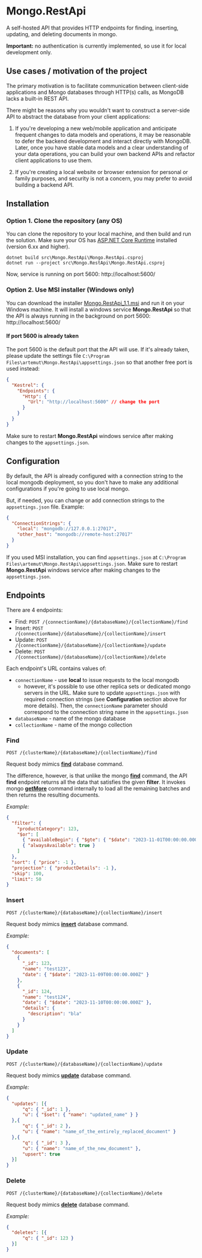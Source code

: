 # Mongo.RestApi

A self-hosted API that provides HTTP endpoints for finding, inserting, updating, and deleting documents in mongo.

**Important:** no authentication is currently implemented, so use it for local development only.

## Use cases / motivation of the project

The primary motivation is to facilitate communication between client-side applications and Mongo databases through HTTP(s) calls, as MongoDB lacks a built-in REST API.

There might be reasons why you wouldn't want to construct a server-side API to abstract the database from your client applications:

1. If you're developing a new web/mobile application and anticipate frequent changes to data models and operations, it may be reasonable to defer the backend development and interact directly with MongoDB. Later, once you have stable data models and a clear understanding of your data operations, you can build your own backend APIs and refactor client applications to use them.

2. If you're creating a local website or browser extension for personal or family purposes, and security is not a concern, you may prefer to avoid building a backend API.

## Installation

### Option 1. Clone the repository (any OS)

You can clone the repository to your local machine, and then build and run the solution. Make sure your OS has [ASP.NET Core Runtime](https://dotnet.microsoft.com/en-us/download/dotnet/6.0) installed (version 6.xx and higher).

```
dotnet build src\Mongo.RestApi\Mongo.RestApi.csproj
dotnet run --project src\Mongo.RestApi\Mongo.RestApi.csproj
```

Now, service is running on port 5600: http://localhost:5600/

### Option 2. Use MSI installer (Windows only)

You can download the installer [Mongo.RestApi_1.1.msi](installers/Mongo.RestApi/Mongo.RestApi_1.1.msi) and run it on your Windows machine. It will install a windows service **Mongo.RestApi** so that the API is always running in the background on port 5600: http://localhost:5600/


#### If port 5600 is already taken

The port 5600 is the default port that the API will use. If it's already taken, please update the settings file `C:\Program Files\artemut\Mongo.RestApi\appsettings.json` so that another free port is used instead:

```json
{
  "Kestrel": {
    "Endpoints": {
      "Http": {
        "Url": "http://localhost:5600" // change the port
      }
    }
  }
}
```

Make sure to restart **Mongo.RestApi** windows service after making changes to the `appsettings.json`.

## Configuration

By default, the API is already configured with a connection string to the local mongodb deployment, so you don't have to make any additional configurations if you're going to use local mongo.

But, if needed, you can change or add connection strings to the `appsettings.json` file. Example:

```json
{
  "ConnectionStrings": {
    "local": "mongodb://127.0.0.1:27017",
    "other_host": "mongodb://remote-host:27017"
  }
}
```

If you used MSI installation, you can find `appsettings.json` at `C:\Program Files\artemut\Mongo.RestApi\appsettings.json`.
Make sure to restart **Mongo.RestApi** windows service after making changes to the `appsettings.json`.

## Endpoints

There are 4 endpoints:
- Find: `POST /{connectionName}/{databaseName}/{collectionName}/find`
- Insert: `POST /{connectionName}/{databaseName}/{collectionName}/insert`
- Update: `POST /{connectionName}/{databaseName}/{collectionName}/update`
- Delete: `POST /{connectionName}/{databaseName}/{collectionName}/delete`

Each endpoint's URL contains values of:
- `connectionName` - use **local** to issue requests to the local mongodb
    - however, it's possible to use other replica sets or dedicated mongo servers in the URL. Make sure to update `appsettings.json` with required connection strings (see **Configuration** section above for more details). Then, the `connectionName` parameter should correspond to the connection string name in the `appsettings.json`
- `databaseName` - name of the mongo database
- `collectionName` - name of the mongo collection

### Find

`POST /{clusterName}/{databaseName}/{collectionName}/find`

Request body mimics [**find**](https://www.mongodb.com/docs/manual/reference/command/find/) database command.

The difference, however, is that unlike the mongo [**find**](https://www.mongodb.com/docs/manual/reference/command/find/) command, the API **find** endpoint returns all the data that satisfies the given **filter**. It invokes mongo [**getMore**](https://www.mongodb.com/docs/manual/reference/command/getMore/) command internally to load all the remaining batches and then returns the resulting documents.

*Example:*

```json
{
  "filter": {
    "productCategory": 123,
    "$or": [
      { "availableBegin": { "$gte": { "$date": "2023-11-01T00:00:00.000Z" } } },
      { "alwaysAvailable": true }
    ]
  },
  "sort": { "price": -1 },
  "projection": { "productDetails": -1 },
  "skip": 100,
  "limit": 50
}

```

### Insert

`POST /{clusterName}/{databaseName}/{collectionName}/insert`

Request body mimics [**insert**](https://www.mongodb.com/docs/manual/reference/command/insert/) database command.

*Example:*

```json
{
  "documents": [
    {
      "_id": 123,
      "name": "test123",
      "date": { "$date": "2023-11-09T00:00:00.000Z" }
    },
    {
      "_id": 124,
      "name": "test124",
      "date": { "$date": "2023-11-10T00:00:00.000Z" },
      "details": {
        "description": "bla"
      }
    }
  ]
}
```

### Update

`POST /{clusterName}/{databaseName}/{collectionName}/update`

Request body mimics [**update**](https://www.mongodb.com/docs/manual/reference/command/update/) database command.

*Example:*

```json
{
  "updates": [{
      "q": { "_id": 1 },
      "u": { "$set": { "name": "updated_name" } }
  },{
      "q": { "_id": 2 },
      "u": { "name": "name_of_the_entirely_replaced_document" }
  },{
      "q": { "_id": 3 },
      "u": { "name": "name_of_the_new_document" },
      "upsert": true
  }]
}
```

### Delete

`POST /{clusterName}/{databaseName}/{collectionName}/delete`

Request body mimics [**delete**](https://www.mongodb.com/docs/manual/reference/command/delete/) database command.

*Example:*

```json
{
  "deletes": [{
      "q": { "_id": 123 }
  }]
}
```